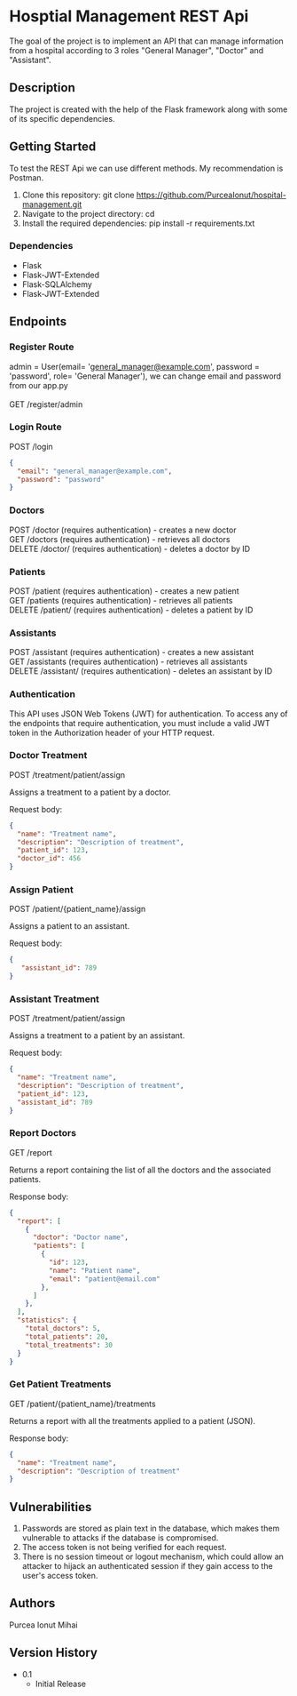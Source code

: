 # Hosptial Management REST Api

The goal of the project is to implement an API that can manage information from a hospital according to 3 roles "General Manager", "Doctor" and "Assistant".

## Description

The project is created with the help of the Flask framework along with some of its specific dependencies.

## Getting Started
To test the REST Api we can use different methods. My recommendation is Postman.

1. Clone this repository: git clone https://github.com/PurceaIonut/hospital-management.git <br />
2. Navigate to the project directory: cd <repository-name> <br />
3. Install the required dependencies: pip install -r requirements.txt <br />


### Dependencies

* Flask
* Flask-JWT-Extended
* Flask-SQLAlchemy
* Flask-JWT-Extended


## Endpoints
### Register Route
admin = User(email= 'general_manager@example.com', password = 'password', role= 'General Manager'), we can change email and password from our app.py <br />
<br />
GET /register/admin

### Login Route
POST /login <br />

``` json
{
  "email": "general_manager@example.com",
  "password": "password"
}
```

### Doctors
POST /doctor (requires authentication) - creates a new doctor <br />
GET /doctors (requires authentication) - retrieves all doctors <br />
DELETE /doctor/<id> (requires authentication) - deletes a doctor by ID <br />
### Patients<br />
POST /patient (requires authentication) - creates a new patient <br />
GET /patients (requires authentication) - retrieves all patients <br />
DELETE /patient/<id> (requires authentication) - deletes a patient by ID <br />
### Assistants <br />
POST /assistant (requires authentication) - creates a new assistant <br />
GET /assistants (requires authentication) - retrieves all assistants <br />
DELETE /assistant/<id> (requires authentication) - deletes an assistant by ID <br />
### Authentication <br />
This API uses JSON Web Tokens (JWT) for authentication. To access any of the endpoints that require authentication, you must include a valid JWT token in the Authorization header of your HTTP request.
<br />

### Doctor Treatment
POST /treatment/patient/assign

Assigns a treatment to a patient by a doctor.

Request body:
 
``` json
{
  "name": "Treatment name",
  "description": "Description of treatment",
  "patient_id": 123,
  "doctor_id": 456
}
```
### Assign Patient
POST /patient/{patient_name}/assign

Assigns a patient to an assistant.

Request body:

``` json
{
   "assistant_id": 789
}
```

### Assistant Treatment
POST /treatment/patient/assign

Assigns a treatment to a patient by an assistant.

Request body:

``` json
{
  "name": "Treatment name",
  "description": "Description of treatment",
  "patient_id": 123,
  "assistant_id": 789
}
```

### Report Doctors

GET /report

Returns a report containing the list of all the doctors and the associated patients.

Response body:

``` json
{
  "report": [
    {
      "doctor": "Doctor name",
      "patients": [
        {
          "id": 123,
          "name": "Patient name",
          "email": "patient@email.com"
        },
      ]
    },
  ],
  "statistics": {
    "total_doctors": 5,
    "total_patients": 20,
    "total_treatments": 30
  }
}
```

### Get Patient Treatments
GET /patient/{patient_name}/treatments

Returns a report with all the treatments applied to a patient (JSON).

Response body:
``` json
{
  "name": "Treatment name",    
  "description": "Description of treatment"
}
```
## Vulnerabilities
1. Passwords are stored as plain text in the database, which makes them vulnerable to attacks if the database is compromised. <br />
2. The access token is not being verified for each request. <br />
3. There is no session timeout or logout mechanism, which could allow an attacker to hijack an authenticated session if they gain access to the user's access token.


## Authors

Purcea Ionut Mihai

## Version History

* 0.1
    * Initial Release


